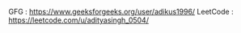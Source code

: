 GFG : https://www.geeksforgeeks.org/user/adikus1996/
LeetCode : https://leetcode.com/u/adityasingh_0504/
